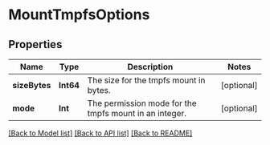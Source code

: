 # MountTmpfsOptions

## Properties
Name | Type | Description | Notes
------------ | ------------- | ------------- | -------------
**sizeBytes** | **Int64** | The size for the tmpfs mount in bytes. | [optional] 
**mode** | **Int** | The permission mode for the tmpfs mount in an integer. | [optional] 

[[Back to Model list]](../README.md#documentation-for-models) [[Back to API list]](../README.md#documentation-for-api-endpoints) [[Back to README]](../README.md)



